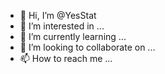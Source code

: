 -   👋 Hi, I’m @YesStat
- 👀 I’m interested in ...
- 🌱 I’m currently learning ...
- 💞️ I’m looking to collaborate on ...
- 📫 How to reach me ...

<!---
YesStat/YesStat is a ✨ special ✨ repository because its `README.md` (this file) appears on your GitHub profile.
You can click the Preview link to take a look at your changes.
--->
